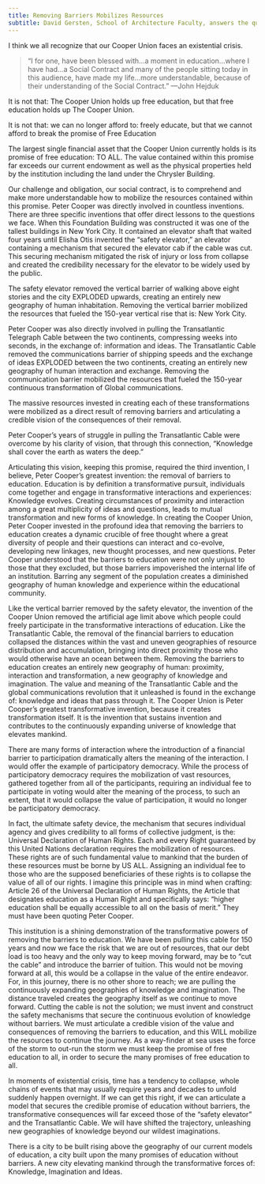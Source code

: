 ```yaml
---
title: Removing Barriers Mobilizes Resources
subtitle: David Gersten, School of Architecture Faculty, answers the question: what do elevators, undersea cables, democracy, and Cooper have in common?
---
```

I think we all recognize that our Cooper Union faces an existential 
crisis.

> “I for one, have been blessed with…a moment in education…where I have had…a Social Contract and many of the people sitting today in this audience, have made my life…more understandable, because of their understanding of the Social Contract.” —John Hejduk

It is not that: The Cooper Union holds up free education, but that free education holds up The Cooper Union.

It is not that: we can no longer afford to: freely educate, but that we cannot afford to break the promise of Free Education

The largest single financial asset that the Cooper Union currently holds is its promise of free education: TO ALL. The value contained within this promise far exceeds our current endowment as well as the physical properties held by the institution including the land under the Chrysler Building.

Our challenge and obligation, our social contract, is to comprehend and make more understandable how to mobilize the resources contained within this promise.
Peter Cooper was directly involved in countless inventions. There are three specific inventions that offer direct lessons to the questions we face. When this Foundation Building was constructed it was one of the tallest buildings in New York City. It contained an elevator shaft that waited four years until Elisha Otis invented the “safety elevator,” an elevator containing a mechanism that secured the elevator cab if the cable was cut. This securing mechanism mitigated the risk of injury or loss from collapse and created the credibility necessary for the elevator to be widely used by the public.

The safety elevator removed the vertical barrier of walking above eight stories and the city EXPLODED upwards, creating an entirely new geography of human inhabitation. Removing the vertical barrier mobilized the resources that fueled the 150-year vertical rise that is: New York City. 

Peter Cooper was also directly involved in pulling the Transatlantic Telegraph Cable between the two continents, compressing weeks into seconds, in the exchange of: information and ideas. The Transatlantic Cable removed the communications barrier of shipping speeds and the exchange of ideas EXPLODED between the two continents, creating an entirely new geography of human interaction and exchange. Removing the communication barrier mobilized the resources that fueled the 150-year continuous transformation of Global communications.

The massive resources invested in creating each of these transformations were mobilized as a direct result of removing barriers and articulating a credible vision of the consequences of their removal.

Peter Cooper’s years of struggle in pulling the Transatlantic Cable were overcome by his clarity of vision, that through this connection, “Knowledge shall cover the earth as waters the deep.”

Articulating this vision, keeping this promise, required the third invention, I believe, Peter Cooper’s greatest invention: the removal of barriers to education. Education is by definition a transformative pursuit, individuals come together and engage in transformative interactions and experiences: Knowledge evolves. Creating circumstances of proximity and interaction among a great multiplicity of ideas and questions, leads to mutual transformation and new forms of knowledge. In creating the Cooper Union, Peter Cooper invested in the profound idea that removing the barriers to education creates a dynamic crucible of free thought where a great diversity of people and their questions can interact and co-evolve, developing new linkages, new thought processes, and new questions. Peter Cooper understood that the barriers to education were not only unjust to those that they excluded, but those barriers impoverished the internal life of an institution. Barring any segment of the population creates a diminished geography of human knowledge and experience within the educational community.

Like the vertical barrier removed by the safety elevator, the invention of the Cooper Union removed the artificial age limit above which people could freely participate in the transformative interactions of education. Like the Transatlantic Cable, the removal of the financial barriers to education collapsed the distances within the vast and uneven geographies of resource distribution and accumulation, bringing into direct proximity those who would otherwise have an ocean between them. Removing the barriers to education creates an entirely new geography of human: proximity, interaction and transformation, a new geography of knowledge and imagination. The value and meaning of the Transatlantic Cable and the global communications revolution that it unleashed is found in the exchange of: knowledge and ideas that pass through it. The Cooper Union is Peter Cooper’s greatest transformative invention, because it creates transformation itself. It is the invention that sustains invention and contributes to the continuously expanding universe of knowledge that elevates mankind.

There are many forms of interaction where the introduction of a financial barrier to participation dramatically alters the meaning of the interaction. I would offer the example of participatory democracy. While the process of participatory democracy requires the mobilization of vast resources, gathered together from all of the participants, requiring an individual fee to participate in voting would alter the meaning of the process, to such an extent, that it would collapse the value of participation, it would no longer be participatory democracy.

In fact, the ultimate safety device, the mechanism that secures individual agency and gives credibility to all forms of collective judgment, is the: Universal Declaration of Human Rights. Each and every Right guaranteed by this United Nations declaration requires the mobilization of resources. These rights are of such fundamental value to mankind that the burden of these resources must be borne by US ALL. Assigning an individual fee to those who are the supposed beneficiaries of these rights is to collapse the value of all of our rights. I imagine this principle was in mind when crafting: Article 26 of the Universal Declaration of Human Rights, the Article that designates education as a Human Right and specifically says: “higher education shall be equally accessible to all on the basis of merit.” They must have been quoting 
Peter Cooper. 

This institution is a shining demonstration of the transformative powers of removing the barriers to education. We have been pulling this cable for 150 years and now we face the risk that we are out of resources, that our debt load is too heavy and the only way to keep moving forward, may be to “cut the cable” and introduce the barrier of tuition. This would not be moving forward at all, this would be a collapse in the value of the entire endeavor. For, in this journey, there is no other shore to reach; we are pulling the continuously expanding geographies of knowledge and imagination. The distance traveled creates the geography itself as we continue to move forward. Cutting the cable is not the solution; we must invent and construct the safety mechanisms that secure the continuous evolution of knowledge without barriers. We must articulate a credible vision of the value and consequences of removing the barriers to education, and this WILL mobilize the resources to continue the journey. As a way-finder at sea uses the force of the storm to out-run the storm we must keep the promise of free education to all, in order to secure the many promises of 
free education to all.

In moments of existential crisis, time has a tendency to collapse, whole chains of events that may usually require years and decades to unfold suddenly happen overnight. If we can get this right, if we can articulate a model that secures the credible promise of education without barriers, the transformative consequences will far exceed those of the “safety elevator” and the Transatlantic Cable. We will have shifted the trajectory, unleashing new geographies of knowledge beyond our 
wildest imaginations.

There is a city to be built rising above the geography of our current models of education, a city built upon the many promises of education without barriers. A new city elevating mankind through the transformative forces of: Knowledge, Imagination and Ideas.
